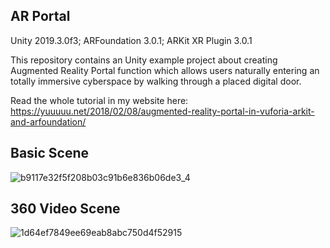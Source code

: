 ## AR Portal
Unity 2019.3.0f3; ARFoundation 3.0.1; ARKit XR Plugin 3.0.1

This repository contains an Unity example project about creating Augmented Reality Portal function which allows users naturally entering an totally immersive cyberspace by walking through a placed digital door.

Read the whole tutorial in my website here: https://yuuuuu.net/2018/02/08/augmented-reality-portal-in-vuforia-arkit-and-arfoundation/

## Basic Scene
![b9117e32f5f208b03c91b6e836b06de3_4](https://user-images.githubusercontent.com/45578227/73118673-367a9600-3f92-11ea-95a4-c33b60540b20.gif)

## 360 Video Scene
![1d64ef7849ee69eab8abc750d4f52915](https://user-images.githubusercontent.com/45578227/73132220-f4fdef80-4052-11ea-9131-a1dd47b49973.gif)

